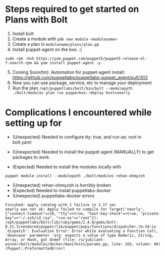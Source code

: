 # Steps required to get started on Plans with Bolt

1. Install bolt
2. Create a module with `pdk new module <modulename>`
3. Create a plan in `modulename/plans/plan.pp`
4. Install puppet-agent on the box. :(
```
sudo rpm -Uvh https://yum.puppet.com/puppet5/puppet5-release-el-7.noarch.rpm && yum install puppet-agent -y
  ```
5. Coming Soon(tm): Automation for puppet-agent install: https://github.com/puppetlabs/puppetlabs-puppet_agent/pull/302
6. Now you can use package, service, etc to manage your deployment
7. Run the plan
```/opt/puppetlabs/bolt/bin/bolt --modulepath ./bolt/modules plan run pupperbox::deploy host=nearly```


# Complications I encountered while setting up for

* (Unexpected) Needed to configure tty: true, and run-as: root in bolt.yaml
* (Unexpected) Needed to install the puppet agent (MANUALLY) to get packages to work.



* (Expected) Needed to install the modules locally with
```
puppet module install --modulepath ./bolt/modules rehan-ohmyzsh
```
* (Unexpected) rehan-ohmyzsh is horribly broken
* (Expected) Needed to install puppetlabs-docker
* (Unexpected) puppetlabs-docker errors
```
Finished: apply catalog with 1 failure in 2.17 sec
nearly was not ok: Apply failed to compile for Target('nearly', {"connect-timeout"=>10, "tty"=>true, "host-key-check"=>true, "private-key"=>"~/.ssh/id_rsa", "run-as"=>"root"}): /opt/puppetlabs/bolt/lib/ruby/gems/2.4.0/gems/bolt-0.21.3/vendored/puppet/lib/puppet/pops/functions/dispatcher.rb:34:in `dispatch': Evaluation Error: Error while evaluating a Function Call, 'downcase' parameter 'arg' expects a value of type Numeric, String, Array, or Hash, got Undef (file: /s/jubilant-winner/bolt/modules/docker/manifests/params.pp, line: 103, column: 40) (Puppet::PreformattedError)
```
